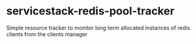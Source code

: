 servicestack-redis-pool-tracker
===============================

Simple resource tracker to monitor long term allocated instances of redis clients from the clients manager
